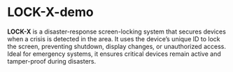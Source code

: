 # LOCK-X-demo
**LOCK-X** is a disaster-response screen-locking system that secures devices when a crisis is detected in the area. It uses the device’s unique ID to lock the screen, preventing shutdown, display changes, or unauthorized access. Ideal for emergency systems, it ensures critical devices remain active and tamper-proof during disasters.
